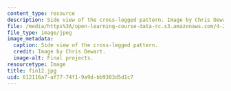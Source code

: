 ```yaml
---
content_type: resource
description: Side view of the cross-legged pattern. Image by Chris Dewart.
file: /media/https%3A/open-learning-course-data-rc.s3.amazonaws.com/4-296-furniture-making-spring-2005/612116a7af7774f19a9dbb9383d5d1c7_fin12.jpg
file_type: image/jpeg
image_metadata:
  caption: Side view of the cross-legged pattern.
  credit: Image by Chris Dewart.
  image-alt: Final projects.
resourcetype: Image
title: fin12.jpg
uid: 612116a7-af77-74f1-9a9d-bb9383d5d1c7
---
```

